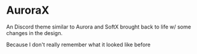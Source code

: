 # AuroraX
An Discord theme similar to Aurora and SoftX brought back to life w/ some changes in the design.

Because I don't really remember what it looked like before
